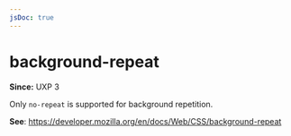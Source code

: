 ```yaml
---
jsDoc: true
---
```

# background-repeat

**Since:**  UXP 3

Only `no-repeat` is supported for background repetition.

**See**: https://developer.mozilla.org/en/docs/Web/CSS/background-repeat
